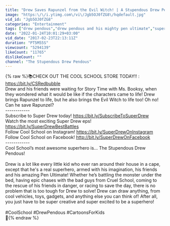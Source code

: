 ```yaml
---
title: "Drew Saves Rapunzel from the Evil Witch! | A Stupendous Drew Pendous Super Hero Story"
image: "https:\/\/i.ytimg.com\/vi\/Jgb5OJ0fZG8\/hqdefault.jpg"
vid_id: "Jgb5OJ0fZG8"
categories: "Entertainment"
tags: ["drew pendous","drew pendous and his mighty pen ultimate","superhero"]
date: "2022-01-24T10:01:29+03:00"
vid_date: "2017-02-23T22:13:11Z"
duration: "PT5M55S"
viewcount: "5294139"
likeCount: "11765"
dislikeCount: ""
channel: "The Stupendous Drew Pendous"
---
```

{% raw %}📚CHECK OUT THE COOL SCHOOL STORE TODAY!! : <a rel="nofollow" target="blank" href="https://bit.ly/CSRedbubble">https://bit.ly/CSRedbubble</a><br />Drew and his friends were waiting for Story Time with Ms. Booksy, when they wondered what it would be like if the characters came to life! Drew brings Rapunzel to life, but he also brings the Evil Witch to life too! Oh no! Can he save Rapunzel?<br />------------<br />Subscribe to Super Drew today! <a rel="nofollow" target="blank" href="https://bit.ly/SubscribeToSuperDrew">https://bit.ly/SubscribeToSuperDrew</a><br />Watch the most exciting Super Drew eps! <a rel="nofollow" target="blank" href="https://bit.ly/SuperDrewBestBattles">https://bit.ly/SuperDrewBestBattles</a><br />Follow Cool School on Instagram! <a rel="nofollow" target="blank" href="https://bit.ly/SuperDrewOnInstagram">https://bit.ly/SuperDrewOnInstagram</a><br />Follow Cool School on Facebook! <a rel="nofollow" target="blank" href="http://bit.ly/SuperDrewOnFacebook">http://bit.ly/SuperDrewOnFacebook</a><br />------------<br />Cool School’s most awesome superhero is... The Stupendous Drew Pendous!<br /><br />Drew is a lot like every little kid who ever ran around their house in a cape, except that he's a real superhero, armed with his imagination, his friends and his amazing Pen Ultimate! Whether he’s battling the monster under the bed, having epic chases with the bad guys from Cruel School, coming to the rescue of his friends in danger, or racing to save the day, there is no problem that is too tough for Drew to solve! Drew can draw anything, from cool vehicles, toys, gadgets, and anything else you can think of! After all, you just have to be super creative and super excited to be a superhero!<br /><br />#CoolSchool #DrewPendous #CartoonsForKids<br />🚀{% endraw %}
